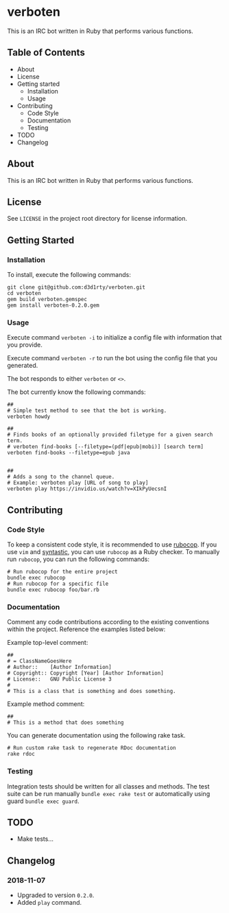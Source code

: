 # verboten
This is an IRC bot written in Ruby that performs various functions.

## Table of Contents
* About
* License
* Getting started
    * Installation
    * Usage
* Contributing
    * Code Style
    * Documentation
    * Testing
* TODO
* Changelog

## About
This is an IRC bot written in Ruby that performs various functions.

## License
See `LICENSE` in the project root directory for license information.

## Getting Started
### Installation
To install, execute the following commands:
```
git clone git@github.com:d3d1rty/verboten.git
cd verboten
gem build verboten.gemspec
gem install verboten-0.2.0.gem
```

### Usage
Execute command `verboten -i` to initialize a config file with information that you provide.

Execute command `verboten -r` to run the bot using the config file that you generated.

The bot responds to either `verboten` or `<>`.

The bot currently know the following commands:
```
##
# Simple test method to see that the bot is working.
verboten howdy

##
# Finds books of an optionally provided filetype for a given search term.
# verboten find-books [--filetype=(pdf|epub|mobi)] [search term]
verboten find-books --filetype=epub java


##
# Adds a song to the channel queue.
# Example: verboten play [URL of song to play]
verboten play https://invidio.us/watch?v=XIkPyUecsnI
```

## Contributing
### Code Style
To keep a consistent code style, it is recommended to use
[rubocop](https://github.com/bbatsov/rubocop). If you use `vim` and
[syntastic](https://github.com/vim-syntastic/syntastic), you
can use `rubocop` as a Ruby checker. To manually run `rubocop`, you
can run the following commands:

```
# Run rubocop for the entire project
bundle exec rubocop
# Run rubocop for a specific file
bundle exec rubocop foo/bar.rb
```

### Documentation
Comment any code contributions according to the existing conventions within the project.
Reference the examples listed below:

Example top-level comment:

```
##
# = ClassNameGoesHere
# Author::    [Author Information]
# Copyright:: Copyright [Year] [Author Information]
# License::   GNU Public License 3
#
# This is a class that is something and does something.
```

Example method comment:

```
##
# This is a method that does something
```

You can generate documentation using the following rake task.
```
# Run custom rake task to regenerate RDoc documentation
rake rdoc
```

### Testing
Integration tests should be written for all classes and methods. The test suite
can be run manually `bundle exec rake test` or automatically using guard `bundle exec guard`.

## TODO
* Make tests...

## Changelog
### 2018-11-07
* Upgraded to version `0.2.0`.
* Added `play` command.
